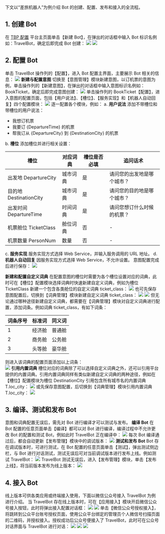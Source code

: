 
 下文以“差旅机器人”为例介绍 Bot 的创建、配置、发布和接入的全流程。
## 1. 创建 Bot
在 [TBP 配置](https://console.cloud.tencent.com/tbp) 平台主页面单击【新建 Bot】，在弹出的对话框中输入 Bot 标识名例如：TravelBot，确定后即完成 Bot 创建：
![](https://main.qcloudimg.com/raw/b62bad218472656345171cd464bc6707.png)
![](https://main.qcloudimg.com/raw/c393abfe18ccb30b60b2d0f53e7db6e1.png)
## 2. 配置 Bot
单击 TravelBot  操作列的【配置】，进入 Bot 配置主界面，主要展示 Bot 相关的信息：
![](https://main.qcloudimg.com/raw/14036072f3b72817d95c957b08b5ca9c.png)
**新建与配置意图**
切换至【意图管理】模块新建意图，以订机票的意图为例，单击操作列的【新建意图】，在弹出的对话框中输入意图标识名例如：BookTicket，确定后即完成意图创建：
![](https://main.qcloudimg.com/raw/80ecd0059e5cd475c8b1329e3b38a22d.png)
单击操作列的 BookTicket【配置】，进入意图的配置页面，包括【用户说法】、【槽位】、【服务实现】和【机器人自动回复】四个配置模块：
![](https://main.qcloudimg.com/raw/1ca4329357fb4098c6aa5f1d825e7ff8.png)
逐一配置各个模块，例如：
a. **用户说法**
添加不带槽位和带槽位的用户说法：
- 我想订机票
- 我要订 {DepartureTime} 的机票
- 帮我订从 {DepartureCity} 到 {DestinationCity} 的机票

b. **槽位**
添加槽位并进行相关设置：

| 槽位 | 对应词典 | 槽位是否必填 |追问话术 |
|---------|---------|---------|---------|
| 出发地 DepartureCity | 城市词典 | 是 | 请问您的出发地是哪个城市？ |
| 目的地 DestinationCity | 城市词典 | 是 | 请问您的目的地是哪个城市？ |
| 出发时间 DepartureTime | 时间词典 | 是 | 请问您想订什么时候的机票？ |
| 机票舱位 TicketClass | 舱位词典 | 否 | - |
| 机票数量 PersonNum | 数量 | 否 | - |

c. **服务实现**
服务实现方式选择 Web Service，并输入服务调用的 URL 地址。
d. **机器人自动回复**
因服务实现方式选择 Web Service，不允许设置。
意图配置完成后进行保存：
![](https://main.qcloudimg.com/raw/acce3677c3dcaec0e57d998a74d5b81d.png)

**新建和配置自定义词典**
在配置意图的槽位时需要为各个槽位设置对应的词典，此时可在【槽位】配置模块选择词典时快速新建自定义词典，例如为槽位 TicketClass 新建一个包含各类舱位的自定义词典 ticket_class：
![](https://main.qcloudimg.com/raw/ecba2458c59485937f400b0aa5187593.png)
也可先保存意图配置后，切换到【词典管理】模块新建自定义词典 ticket_class：
![](https://main.qcloudimg.com/raw/32e9a8babc1d0f5130aafa392225b8a8.png)
![](https://main.qcloudimg.com/raw/eb973003eee95127b37c7bcc3ba2bed5.png)
但无论通过哪种途径新建自定义词典，都需要在【词典管理】模块对自定义词典进行配置，添加词条。例如词典 ticket_class，有如下词条：

| 词条序号 | 标准词 | 同义词 |
|---------|---------|---------|
| 1 | 经济舱 | 普通舱 |
| 2 | 商务舱 | 公务舱 |
| 3 | 头等舱 | 豪华舱 |		

则进入该词典的配置页面添加以上词条：	
![](https://main.qcloudimg.com/raw/b889cfbceba38bb61321801b657cc8a9.png)
**引用内置词典**
槽位对应的词典除了可以选择自定义词典之外，还可以引用平台提供的内置词典。引用内置词典同样有类似新建自定义词典的两种途径，例如在【槽位】配置模块为槽位 DestinationCity 引用包含所有城市名的内置词典 T.loc_city：
![](https://main.qcloudimg.com/raw/11131da184940a611d3cb254b3bf9db3.png)
或先保存意图配置，后切换到【词典管理】模块引用内置词典 T.loc_city：
![](https://main.qcloudimg.com/raw/f0814e9f77ea1acd8b2139cf44a88da9.png)
## 3. 编译、测试和发布 Bot
意图和词典配置无误后，需先对 Bot 进行编译才可以测试与发布。 
**编译 Bot**
在 Bot 配置的任意页面单击【编译】都可以对 Bot 进行编译，编译过程中不允许更改 Bot 的配置和测试 Bot，例如此时 TravelBot 正在编译中：
![](https://main.qcloudimg.com/raw/3f35bd5dbe299ae6d6dac66f375e707a.png)
每次 Bot 编译通过后，都会自动更新【发布管理】模块中的调试版本：
![](https://main.qcloudimg.com/raw/f4cb43be276c8c741cc8c8ae27bf2f3a.png)
**测试和发布 Bot**
Bot 存在调试版本时，可进行测试，在 Bot 配置的任意页面单击【测试】，弹出测试侧边栏，与 Bot 进行对话测试，测试无误后可对当前调试版本进行发布上线。例如测试 TravelBot：
![](https://main.qcloudimg.com/raw/a0aff5def4bf8c3006b9186520422e08.png)
TravelBot 测试无误后，进入【发布管理】模块，单击【发布上线】，将当前版本发布为线上版本：
![](https://main.qcloudimg.com/raw/1e894874ae8d551c6e9b07cf6cbfa74d.png)
## 4. 接入 Bot
线上版本可供各类应用或终端接入使用，下面以微信公众号接入 TravelBot 为例进行介绍。
当 TravelBot 存在线上版本时，可在【应用接入】模块开启微信公众号接入按钮，此时将弹出接入配置对话框：
![](https://main.qcloudimg.com/raw/77b780ac2090fdb33e59182dbae1b559.png)
![](https://main.qcloudimg.com/raw/290fe86fb9fda3dd6447b63e572f51b5.png)
单击【微信公众号授权接入】，将跳转到公众平台账号授权页面，使用公众平台绑定的管理员个人微信号扫描页面的二维码，并授权接入。授权成功后公众号便接入了 TravelBot，此时可在公众号对话界面与 TravelBot 进行对话：
![](https://main.qcloudimg.com/raw/2bfadecef3faae80ac28e5fac8a00514.png)
![](https://main.qcloudimg.com/raw/6c8c92c3c3c18e0bbdc9f61ab83c93c6.png)      ![](https://main.qcloudimg.com/raw/8212958511f021b131252fa3dc6242ca.png)


